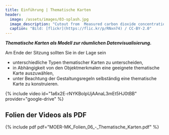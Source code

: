 ```yaml
---
title: Einführung | Thematische Karten
header:
  image: /assets/images/03-splash.jpg
  image_description: "Cutout from  Measured carbon dioxide concentrations in Vancouver"
  caption: "Bild: [flickr](https://flic.kr/p/RNxn74) / CC-BY-2.0"
---
```


***Thematische Karten als Modell zur räumlichen Datenvisualisierung.***
<!--more-->

Am Ende der Sitzung sollten Sie in der Lage sein

  * unterschiedliche Typen thematischer Karten zu unterscheiden,
  * in Abhängigkeit von den Objektmerkmalen eine geeignete thematische Karte auszuwählen,
  * unter Beachtung der Gestaltungsregeln selbständig eine thematische Karte zu konstruieren.

{% include video id="1a6x2E-rNYKBoIpUjAAnaL3mEt5HJ0tBB" provider="google-drive" %}

## Folien der Videos als PDF
{% include pdf pdf="MOER-MK_Folien_06_-_Thematische_Karten.pdf" %}
